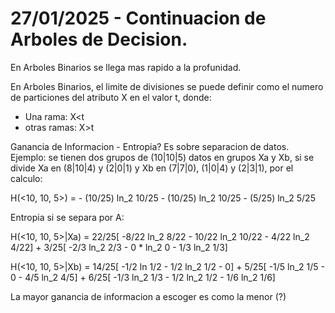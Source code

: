# 27/01/2025 - Continuacion de Arboles de Decision.
En Arboles Binarios se llega mas rapido a la profunidad.

En Arboles Binarios, el limite de divisiones se puede definir como el numero de particiones del atributo X en el valor t, donde:
- Una rama: X<t
- otras ramas: X>t

Ganancia de Informacion - Entropia? Es sobre separacion de datos. Ejemplo: se tienen dos grupos de (10|10|5) datos en grupos Xa y Xb,
si se divide Xa en (8|10|4) y (2|0|1) y Xb en (7|7|0), (1|0|4) y (2|3|1), por el calculo:

H(<10, 10, 5>) = - (10/25) ln_2 10/25 - (10/25) ln_2 10/25 - (5/25) ln_2 5/25

Entropia si se separa por A:

H(<10, 10, 5>|Xa) = 22/25[ -8/22 ln_2 8/22 - 10/22 ln_2 10/22 - 4/22 ln_2 4/22] + 3/25[ -2/3 ln_2 2/3 - 0 * ln_2 0 - 1/3 ln_2 1/3]

H(<10, 10, 5>|Xb) = 14/25[ -1/2 ln 1/2 - 1/2 ln_2 1/2 - 0] + 5/25[ -1/5 ln_2 1/5 - 0 - 4/5 ln_2 4/5] + 6/25[ -1/3 ln_2 1/3 - 1/2 ln_2 1/2 - 1/6 ln_2 1/6]

La mayor ganancia de informacion a escoger es como la menor (?)
